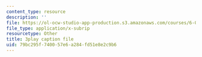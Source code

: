 ```yaml
---
content_type: resource
description: ''
file: https://ol-ocw-studio-app-production.s3.amazonaws.com/courses/6-0001-introduction-to-computer-science-and-programming-in-python-fall-2016/79bc295f740057e6a284fd51e8e2c9b6_qq7I2MQNrtU.vtt
file_type: application/x-subrip
resourcetype: Other
title: 3play caption file
uid: 79bc295f-7400-57e6-a284-fd51e8e2c9b6
---
```


